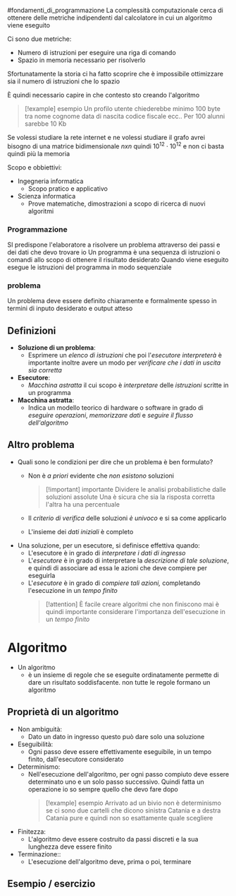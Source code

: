 #fondamenti_di_programmazione
La complessità computazionale cerca di ottenere delle metriche indipendenti dal calcolatore in cui un algoritmo viene eseguito

Ci sono due metriche:
- Numero di istruzioni per eseguire una riga di comando
- Spazio in memoria necessario per risolverlo

Sfortunatamente la storia ci ha fatto scoprire che è impossibile ottimizzare sia il numero di istruzioni che lo spazio

È quindi necessario capire in che contesto sto creando l'algoritmo

> [!example] esempio
> Un profilo utente chiederebbe minimo 100 byte tra nome cognome data di nascita codice fiscale ecc..
> Per 100 alunni sarebbe 10 Kb


Se volessi studiare la rete internet e ne volessi studiare il grafo avrei bisogno di una matrice bidimensionale $nxn$ quindi $10^{12}\cdot10^{12}$ e non ci basta quindi più la memoria

Scopo e obbiettivi:
- Ingegneria informatica
	- Scopo pratico e applicativo
- Scienza informatica
	- Prove matematiche, dimostrazioni a scopo di ricerca di nuovi algoritmi

### Programmazione
SI predispone l'elaboratore a risolvere un problema attraverso dei passi e dei dati che devo trovare io
Un programma è una sequenza di istruzioni o comandi allo scopo di ottenere il risultato desiderato
Quando viene eseguito esegue le istruzioni del programma in modo sequenziale

### problema
Un problema deve essere definito chiaramente e formalmente spesso in termini di inputo desiderato e output atteso

## Definizioni
- **Soluzione di un problema**:
	 - Esprimere un *elenco di istruzioni* che poi l'*esecutore interpreterà* è importante inoltre avere un modo per *verificare che i dati in uscita sia corretta*
- **Esecutore**:
	- *Macchina astratta* il cui scopo è *interpretare* delle *istruzioni* scritte in un programma
- **Macchina astratta**:
	- Indica un modello teorico di hardware o software in grado di *eseguire operazioni*, *memorizzare dati* e *seguire il flusso dell'algoritmo*

## Altro problema
- Quali sono le condizioni per dire che un problema è ben formulato?
	- Non è *a priori* evidente che *non esistono* soluzioni
	  >[!important] importante
	  >Dividere le analisi probabilistiche dalle soluzioni assolute
	  >Una è sicura che sia la risposta corretta l'altra ha una percentuale
	  
	  
	- Il *criterio di verifica* delle soluzioni *è univoco* e si sa come applicarlo
	- L'insieme dei *dati iniziali* è completo
- Una soluzione, per un esecutore, si definisce effettiva quando:
	- L'esecutore è in grado di *interpretare i dati di ingresso*
	- L'*esecutore* è in grado di interpretare la *descrizione di tale soluzione*, e quindi di associare ad essa le azioni che deve compiere per eseguirla
	- L'*esecutore* è in grado di *compiere tali azioni,* completando l'esecuzione in un *tempo finito*
	  > [!attention] 
	  > È facile creare algoritmi che non finiscono mai è quindi importante considerare l'importanza dell'esecuzione in un *tempo finito*
# Algoritmo
- Un algoritmo
	-  è un insieme di regole che se eseguite ordinatamente permette di dare un risultato soddisfacente. non tutte le regole formano un algoritmo

## Proprietà di un algoritmo
- Non ambiguità:
	-  Dato un dato in ingresso questo può dare solo una soluzione
- Eseguibilità:
	- Ogni passo deve essere effettivamente eseguibile, in un tempo finito, dall'esecutore considerato
- Determinismo:
	- Nell'esecuzione dell'algoritmo, per ogni passo compiuto deve essere determinato uno e un solo passo successivo. Quindi fatta un operazione io so sempre quello che devo fare dopo
	  > [!example] esempio
	  > Arrivato ad un bivio non è determinismo se ci sono due cartelli che dicono sinistra Catania e a destra Catania pure e quindi non so esattamente quale scegliere
- Finitezza:
	- L'algoritmo deve essere costruito da passi discreti e la sua lunghezza deve essere finito
- Terminazione::
	- L'esecuzione dell'algoritmo deve, prima o poi, terminare

## Esempio / esercizio
